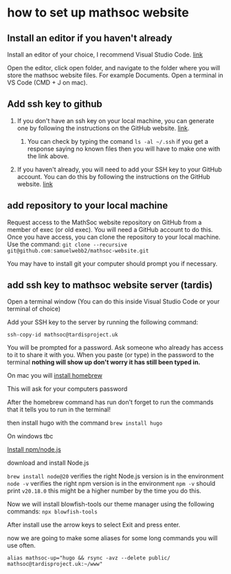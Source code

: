 # how to set up mathsoc website

## Install an editor if you haven't already

Install an editor of your choice, I recommend Visual Studio Code. [link](https://code.visualstudio.com/Download)

Open the editor, click open folder, and navigate to the folder where you will store the mathsoc website files. For example Documents. Open a terminal in VS Code (CMD + J on mac).

## Add ssh key to github

1. If you don't have an ssh key on your local machine, you can generate one by following the instructions on the GitHub website. [link](https://docs.github.com/en/authentication/connecting-to-github-with-ssh/generating-a-new-ssh-key-and-adding-it-to-the-ssh-agent).
   1. You can check by typing the comand `ls -al ~/.ssh` if you get a response saying no known files then you will have to make one with the link above.

2. If you haven't already, you will need to add your SSH key to your GitHub account. You can do this by following the instructions on the GitHub website.
[link](https://docs.github.com/en/authentication/connecting-to-github-with-ssh/adding-a-new-ssh-key-to-your-github-account)

## add repository to your local machine

Request access to the MathSoc website repository on GitHub from a member of exec (or old exec). You will need a GitHub account to do this.
Once you have access, you can clone the repository to your local machine. Use the command:
`git clone --recursive git@github.com:samuelwebb2/mathsoc-website.git`

You may have to install git your computer should prompt you if necessary.

## add ssh key to mathsoc website server (tardis)

Open a terminal window (You can do this inside Visual Studio Code or your terminal of choice)

Add your SSH key to the server by running the following command:

`ssh-copy-id mathsoc@tardisproject.uk`

You will be prompted for a password. Ask someone who already has access to it to share it with you. When you paste (or type) in the password to the terminal **nothing will show up don't worry it has still been typed in.**

On mac you will [install homebrew](https://brew.sh)

This will ask for your computers password

After the homebrew command has run don't forget to run the commands that it tells you to run in the terminal!

then install hugo with the command `brew install hugo`

On windows tbc

[Install npm/node.js](https://nodejs.org/en/download/package-manager)

download and install Node.js

`brew install node@20`
verifies the right Node.js version is in the environment
`node -v`
verifies the right npm version is in the environment
`npm -v`
should print `v20.18.0` this might be a higher number by the time you do this.

Now we will install blowfish-tools our theme manager using the following commands:
`npx blowfish-tools`

After install use the arrow keys to select Exit and press enter.

now we are going to make some aliases for some long commands you will use often.

`alias mathsoc-up="hugo && rsync -avz --delete public/ mathsoc@tardisproject.uk:~/www"`
